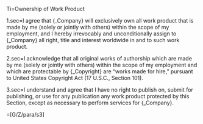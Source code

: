 Ti=Ownership of Work Product

1.sec=I agree that {_Company} will exclusively own all work product that is made by me (solely or jointly with others) within the scope of my employment, and I hereby irrevocably and unconditionally assign to {_Company} all right, title and interest worldwide in and to such work product.

2.sec=I acknowledge that all original works of authorship which are made by me (solely or jointly with others) within the scope of my employment and which are protectable by {_Copyright} are “works made for hire,” pursuant to United States Copyright Act (17 U.S.C., Section 101).

3.sec=I understand and agree that I have no right to publish on, submit for publishing, or use for any publication any work product protected by this Section, except as necessary to perform services for {_Company}.

=[G/Z/para/s3]

